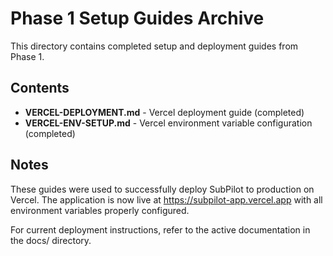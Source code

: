 # Phase 1 Setup Guides Archive

This directory contains completed setup and deployment guides from Phase 1.

## Contents

- **VERCEL-DEPLOYMENT.md** - Vercel deployment guide (completed)
- **VERCEL-ENV-SETUP.md** - Vercel environment variable configuration (completed)

## Notes

These guides were used to successfully deploy SubPilot to production on Vercel. The application is now live at https://subpilot-app.vercel.app with all environment variables properly configured.

For current deployment instructions, refer to the active documentation in the docs/ directory.